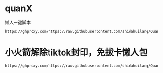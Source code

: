 # quanX
懒人一键脚本
```sh
https://ghproxy.com/https://raw.githubusercontent.com/shidahuilang/QuantumultX/main/DaHuiLang.conf
```
# 小火箭解除tiktok封印，免拔卡懒人包
```sh
https://ghproxy.com/https://raw.githubusercontent.com/shidahuilang/QuantumultX/main/Shadowrocket_TikTok.conf
```
